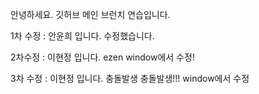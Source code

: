 안녕하세요.
깃허브 메인 브런치 연습입니다.

1차 수정 : 안윤희 입니다. 수정했습니다.

2차수정 : 이현정 입니다. ezen window에서 수정!

3차 수정 : 이현정 입니다. 충돌발생 충돌발생!!! window에서 수정 
